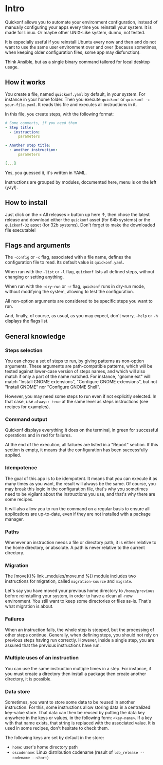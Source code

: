 # Intro

Quickonf allows you to automate your environment configuration, instead of manually configuring your apps every time you reinstall your system. It is made for Linux. Or maybe other UNIX-Like system, dunno, not tested.

It is especially useful if you reinstall Ubuntu every now and then and do not want to use the same user environment over and over (because sometimes, when keeping older configuration files, some app may disfunction).

Think Ansible, but as a single binary command tailored for local desktop usage.

## How it works

You create a file, named `quickonf.yaml` by default, in your system. For instance in your home folder. Then you execute `quickonf` or `quickonf -c your-file.yaml`. It reads this file and executes all instructions in it.

In this file, you create steps, with the following format:

```yaml
# Some comments, if you need them
- Step title:
  - instruction:
      parameters

- Another step title:
  - another instruction:
      parameters

[...]
```

Yes, you guessed it, it's written in YAML.

Instructions are grouped by modules, documented here, menu is on the left (yay!).

## How to install

Just click on the « All releases » button up here ↑, then chose the latest release and download either the `quickonf` asset (for 64b systems) or the `quickonf-32` asset (for 32b systems). Don't forget to make the downloaded file executable!

## Flags and arguments

The `-config` or `-c` flag, associated with a file name, defines the configuration file to read. Its default value is `quickonf.yaml`.

When run with the `-list` or `-l` flag, `quickonf` lists all defined steps, without changing or setting anything.

When run with the `-dry-run` or `-r` flag, `quickonf` runs in dry-run mode, without modifying the system, allowing to test the configuration.

All non-option arguments are considered to be specific steps you want to run.

And, finally, of course, as usual, as you may expect, don't worry, `-help` or `-h` displays the flags list.

## General knowledge

### Steps selection

You can chose a set of steps to run, by giving patterns as non-option arguments. These arguments are path-compatible patterns, which will be tested against lower-case version of steps names, and which will also match if only a part of the name matched. For instance, "gnome ext" will match "Install GNOME extensions", "Configure GNOME extensions", but not "Install GNOME" nor "Configure GNOME Shell".

However, you may need some steps to run even if not explicitly selected. In that case, use `always: true` at the same level as steps instructions (see recipes for examples).

### Command output

Quickonf displays everything it does on the terminal, in green for successful operations and in red for failures.

At the end of the execution, all failures are listed in a "Report" section. If this section is empty, it means that the configuration has been successfully applied.

### Idempotence

The goal of this app is to be idempotent. It means that you can execute it as many times as you want, the result will always be the same. Of course, you may break this logic in the configuration file, that's why you sometimes need to be vigilant about the instructions you use, and that's why there are some recipes.

It will also allow you to run the command on a regular basis to ensure all applications are up-to-date, even if they are not installed with a package manager.

### Paths

Whenever an instruction needs a file or directory path, it is either relative to the home directory, or absolute. A path is never relative to the current directory.

### Migration

The [move]({% link _modules/move.md %}) module includes two instructions for migration, called `migration-source` and `migrate`.

Let's say you have moved your previous home directory to `/home/previous` before reinstalling your system, in order to have a clean all-new environment. You still want to keep some directories or files as-is. That's what migration is about.

### Failures

When an instruction fails, the whole step is stopped, but the processing of other steps continue. Generally, when defining steps, you should not rely on previous steps having run correctly. However, inside a single step, you are assured that the previous instructions have run.

### Multiple uses of an instruction

You can use the same instruction multiple times in a step. For instance, if you must create a directory then install a package then create another directory, it is possible.

### Data store

Sometimes, you want to store some data to be reused in another instruction. For this, some instructions allow storing data in a centralized key-value store. That data can then be reused by putting the data key anywhere in the keys or values, in the following form: `<key-name>`. If a key with that name exists, that string is replaced with the associated value. It is used in some recipes, don't hesitate to check them.

The following keys are set by default in the store:

- `home`: user's home directory path
- `oscodename`: Linux distribution codename (result of `lsb_release --codename --short`)
